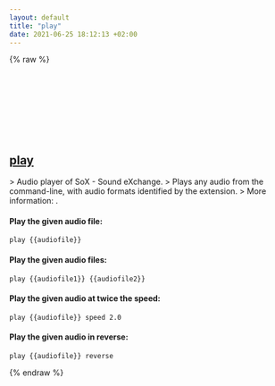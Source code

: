 ```yaml
---
layout: default
title: "play"
date: 2021-06-25 18:12:13 +02:00
---
```

{% raw %}
<h2 id="play">
  <a href="/en/common/play.html">play</a> <a href="#play"><svg class="icon">
    <use href="/assets/images/unicode_sprite.svg#link" />
  </svg></a>
</h2>
> Audio player of SoX - Sound eXchange.
> Plays any audio from the command-line, with audio formats identified by the extension.
> More information: <http://sox.sourceforge.net>.

#### Play the given audio file:
```shell
play {{audiofile}}
```
#### Play the given audio files:
```shell
play {{audiofile1}} {{audiofile2}}
```
#### Play the given audio at twice the speed:
```shell
play {{audiofile}} speed 2.0
```
#### Play the given audio in reverse:
```shell
play {{audiofile}} reverse
```
{% endraw %}